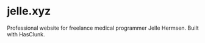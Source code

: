 # jelle.xyz
Professional website for freelance medical programmer Jelle Hermsen. Built with HasClunk.
